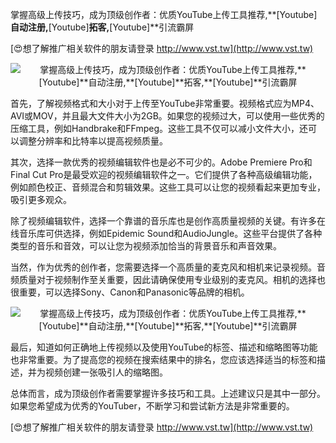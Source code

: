 掌握高级上传技巧，成为顶级创作者：优质YouTube上传工具推荐,**[Youtube]**自动注册,**[Youtube]**拓客,**[Youtube]**引流霸屏

[😍想了解推广相关软件的朋友请登录 http://www.vst.tw](http://www.vst.tw)

 <center><img src="https://vst.tw/MP4/tuiguang/png/7.png" alt="掌握高级上传技巧，成为顶级创作者：优质YouTube上传工具推荐,**[Youtube]**自动注册,**[Youtube]**拓客,**[Youtube]**引流霸屏"></center>

首先，了解视频格式和大小对于上传至YouTube非常重要。视频格式应为MP4、AVI或MOV，并且最大文件大小为2GB。如果您的视频过大，可以使用一些优秀的压缩工具，例如Handbrake和FFmpeg。这些工具不仅可以减小文件大小，还可以调整分辨率和比特率以提高视频质量。

其次，选择一款优秀的视频编辑软件也是必不可少的。Adobe Premiere Pro和Final Cut Pro是最受欢迎的视频编辑软件之一。它们提供了各种高级编辑功能，例如颜色校正、音频混合和剪辑效果。这些工具可以让您的视频看起来更加专业，吸引更多观众。

除了视频编辑软件，选择一个靠谱的音乐库也是创作高质量视频的关键。有许多在线音乐库可供选择，例如Epidemic Sound和AudioJungle。这些平台提供了各种类型的音乐和音效，可以让您为视频添加恰当的背景音乐和声音效果。

当然，作为优秀的创作者，您需要选择一个高质量的麦克风和相机来记录视频。音频质量对于视频制作至关重要，因此请确保使用专业级别的麦克风。相机的选择也很重要，可以选择Sony、Canon和Panasonic等品牌的相机。

 <center><img src="https://vst.tw/MP4/tuiguang/png/8.png" alt="掌握高级上传技巧，成为顶级创作者：优质YouTube上传工具推荐,**[Youtube]**自动注册,**[Youtube]**拓客,**[Youtube]**引流霸屏"></center>

最后，知道如何正确地上传视频以及使用YouTube的标签、描述和缩略图等功能也非常重要。为了提高您的视频在搜索结果中的排名，您应该选择适当的标签和描述，并为视频创建一张吸引人的缩略图。

总体而言，成为顶级创作者需要掌握许多技巧和工具。上述建议只是其中一部分。如果您希望成为优秀的YouTuber，不断学习和尝试新方法是非常重要的。

[😍想了解推广相关软件的朋友请登录 http://www.vst.tw](http://www.vst.tw)



